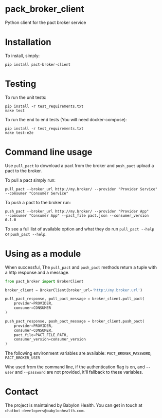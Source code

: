 # pack_broker_client
Python client for the pact broker service


# Installation
To install, simply:
```
pip install pact-broker-client
```

# Testing
To run the unit tests:
```
pip install -r test_requirements.txt
make test
```

To run the end to end tests (You will need docker-compose):
```
pip install -r test_requirements.txt
make test-e2e
```

# Command line usage
Use `pull_pact` to download a pact from the broker and `push_pact` upload a
pact to the broker.

To pull a pact simply run:
```
pull_pact --broker_url http://my.broker/ --provider "Provider Service"
--consumer "Consumer Service"
```

To push a pact to the broker run:
```
push_pact --broker_url http://my.broker/ --provider "Provider App"
--consumer "Consumer App" --pact_file pact.json --consumer_version 0.1.0
```

To see a full list of available option and what they do run `pull_pact --help`
or `push_pact --help`.

# Using as a module
When successful, The `pull_pact` and `push_pact` methods return a tuple with
a http response and a message.


```python
from pact_broker import BrokerClient

broker_client = BrokerClient(broker_url='http://my.broker.url')

pull_pact_response, pull_pact_message = broker_client.pull_pact(
    provider=PROVIDER,
    consumer=CONSUMER
)

push_pact_response, push_pact_message = broker_client.push_pact(
    provider=PROVIDER,
    consumer=CONSUMER,
    pact_file=PACT_FILE_PATH,
    consumer_version=consumer_version
)
```

The following environment variables are available:
`PACT_BROKER_PASSWORD`, `PACT_BROKER_USER`

Whe used from the command line, if the authentication flag is on, and
`--user` and `--password` are not provided, it'll fallback to these variables.


# Contact
The project is maintained by Babylon Health. You can get in touch at
`chatbot-developers@babylonhealth.com`.
